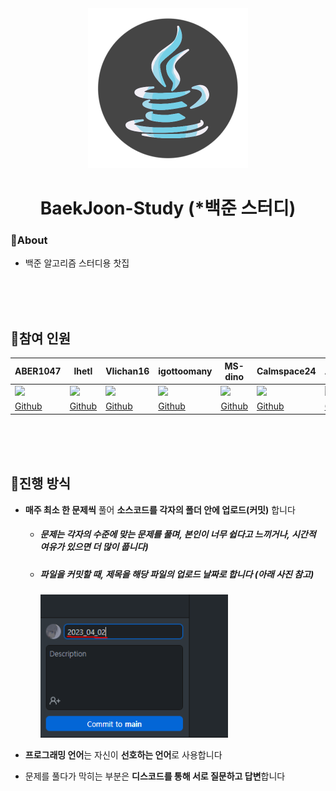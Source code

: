 <div align = "center">

<img src = "imgsForDescription/study_icon.png" width = "256px">

# BaekJoon-Study (*백준 스터디)

</div>

### 👋About

- 백준 알고리즘 스터디용 찻집

</br></br></br>

## 💬참여 인원 

<div align = "center">

|ABER1047|lhetl|VIichan16|igottoomany|MS-dino|Calmspace24|APSODE|
|---|---|---|---|---|---|---|
|<img src = "https://avatars.githubusercontent.com/u/78880883?v=4" width = "100px">|<img src = "https://avatars.githubusercontent.com/u/93638355?v=4" width = "100px">|<img src = "https://avatars.githubusercontent.com/u/126052997?v=4" width = "100px">|<img src = "https://avatars.githubusercontent.com/u/52478336?v=4" width = "100px">|<img src = "https://avatars.githubusercontent.com/u/129666447?v=4" width = "100px">|<img src = "https://avatars.githubusercontent.com/u/98307446?v=4" width = "100px">|<img src = "https://avatars.githubusercontent.com/u/81503599?v=4" width = "100px">
|<a href = "https://github.com/ABER1047">Github</a>|<a href = "https://github.com/lhetl">Github</a>|<a href = "https://github.com/VIichan16">Github</a>|<a href = "https://github.com/igottoomany">Github</a>|<a href = "https://github.com/MS-dino">Github</a>|<a href = "https://github.com/Calmspace24">Github</a>|<a href = "https://github.com/APSODE">Github</a>|


</div></br></br></br>

## 📖진행 방식

* **매주 최소 한 문제씩** 풀어 **소스코드를 각자의 폴더 안에 업로드(커밋)** 합니다
  - ##### 문제는 각자의 수준에 맞는 문제를 풀며, 본인이 너무 쉽다고 느끼거나, 시간적 여유가 있으면 더 많이 풉니다)
  - ##### 파일을 커밋할 때, 제목을 해당 파일의 업로드 날짜로 합니다 (아래 사진 참고)
     <img src = "imgsForDescription/guide1.png" width = "300px">


- **프로그래밍 언어**는 자신이 **선호하는 언어**로 사용합니다


- 문제를 풀다가 막히는 부분은 **디스코드를 통해 서로 질문하고 답변**합니다



</br></br></br>


